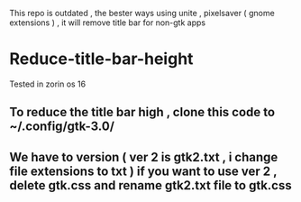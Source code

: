 This repo is outdated , the bester ways using unite , pixelsaver ( gnome extensions ) , it will remove title bar for non-gtk apps
# Reduce-title-bar-height
Tested in zorin os 16
## To reduce the title bar high , clone this code to ~/.config/gtk-3.0/
## We have to version ( ver 2 is gtk2.txt , i change file extensions to txt ) if you want to use ver 2 , delete gtk.css and rename gtk2.txt file to gtk.css
